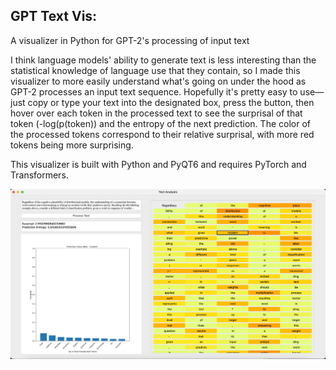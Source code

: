 ## GPT Text Vis:
A visualizer in Python for GPT-2's processing of input text

I think language models' ability to generate text is less interesting than the statistical knowledge of language use that they contain, so I made this visualizer to more easily understand what's going on under the hood as GPT-2 processes an input text sequence. Hopefully it's pretty easy to use—just copy or type your text into the designated box, press the button, then hover over each token in the processed text to see the surprisal of that token (-log(p(token)) and the entropy of the next prediction. The color of the processed tokens correspond to their relative surprisal, with more red tokens being more surprising.

This visualizer is built with Python and PyQT6 and requires PyTorch and Transformers.

![example](/example.jpeg "Example Prediction")

